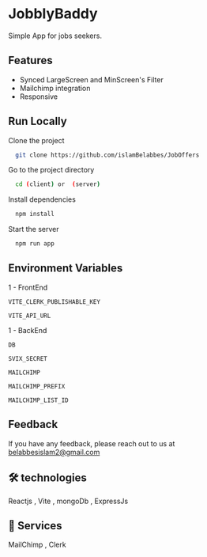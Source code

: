 
# JobblyBaddy

Simple App for jobs seekers.



## Features

- Synced LargeScreen and MinScreen's Filter
- Mailchimp integration
- Responsive



## Run Locally

Clone the project

```bash
  git clone https://github.com/islamBelabbes/JobOffers
```

Go to the project directory

```bash
  cd (client) or  (server)
```

Install dependencies

```bash
  npm install
```

Start the server

```bash
  npm run app
```


## Environment Variables

1 - FrontEnd

`VITE_CLERK_PUBLISHABLE_KEY`

`VITE_API_URL`

1 - BackEnd

`DB`

`SVIX_SECRET`

`MAILCHIMP`

`MAILCHIMP_PREFIX`

`MAILCHIMP_LIST_ID`
## Feedback

If you have any feedback, please reach out to us at belabbesislam2@gmail.com


## 🛠 technologies
Reactjs , Vite , mongoDb , ExpressJs

## 🔰 Services
MailChimp , Clerk